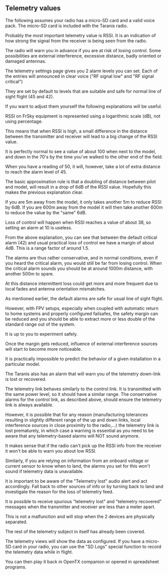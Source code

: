 ## Telemetry values

The following assumes your radio has a micro-SD card and a valid voice pack.  The micro-SD card is included with the Taranis radio.

Probably the most important telemetry value is RSSI.  It is an indication of how strong the signal from the receiver is being seen from the radio.

The radio will warn you in advance if you are at risk of losing control.  Some possibilities are external interference, excessive distance, badly oriented or damaged antennas.

The telemetry settings page gives you 2 alarm levels you can set.  Each of the entries will announced in clear voice \("RF signal low" and "RF signal critical"\)

They are set by default to levels that are suitable and safe for normal line of sight flight \(45 and 42\).

If you want to adjust them yourself the following explanations will be useful.

RSSI on FrSky equipment is represented using a logarithmic scale \(dB\), not using percentage.

This means that when RSSI is high, a small difference in the distance between the transmitter and receiver will lead to a big change of the RSSI value.

It is perfectly normal to see a value of about 100 when next to the model, and down in the 70's by the time you've walked to the other end of the field.

When you have a reading of 50, it will, however, take a lot of extra distance to reach the alarm level of 45.

The basic approximation rule is that a doubling of distance between pilot and model, will result in a drop of 6dB of the RSSI value.  Hopefully this makes the previous explanation clear.

If you are 5m away from the model, it only takes another 5m to reduce RSSI by 6dB.  If you are 600m away from the model it will then take another 600m to reduce the value by the "same" 6dB.

Loss of control will happen when RSSI reaches a value of about 38, so setting an alarm at 10 is useless.

From the above explanation, you can see that between the default critical alarm \(42\) and usual practical loss of control we have a margin of about 4dB.  This is a range factor of around 1.5.

The alarms are thus rather conservative, and in normal conditions, even if you heard the critical alarm, you would still be far from losing control.  When the critical alarm sounds you should be at around 1000m distance, with another 500m to spare.

At this distance intermittent loss could get more and more frequent due to local fades and antenna orientation mismatches.

As mentioned earlier, the default alarms are safe for usual line of sight flight.

However, with FPV setups, especially when coupled with automatic return to home systems and properly configured failsafes, the safety margin can be reduced and you should be able to extract more or less double of the standard range out of the system.

It is up to you to experiment safely.

Once the margin gets reduced, influence of external interference sources will start to become more noticeable.

It is practically impossible to predict the behavior of a given installation in a particular model.

The Taranis also has an alarm that will warn you of the telemetry down-link is lost or recovered.

The telemetry link behaves similarly to the control link. It is transmitted with the same power level, so it should have a similar range.  The conservative alarms for the control link, as described above, should ensure the telemetry link is always available.

However, it is possible that for any reason \(manufacturing tolerances resulting in slightly different range of the up and down links, local interference sources in close proximity to the radio,...\) the telemetry link is lost prematurely, in which case a warning is essential as you need to be aware that any telemetry-based alarms will NOT sound anymore.

It makes sense that if the radio can't pick up the RSSI info from the receiver it won't be able to warn you about low RSSI.

Similarly, if you are relying on information from an onboard voltage or current sensor to know when to land, the alarms you set for this won't sound if telemetry data is unavailable.

It is important to be aware of the "Telemetry lost" audio alert and act accordingly.  Fall back to other sources of info or by turning back to land and investigate the reason for the loss of telemetry feed.

It is possible to receive spurious "telemetry lost" and "telemetry recovered" messages when the transmitter and receiver are less than a meter apart.

This is not a malfunction and will stop when the 2 devices are physically separated.

The rest of the telemetry subject in itself has already been covered.

The telemetry views will show the data as configured.  If you have a micro-SD card in your radio, you can use the "SD Logs" special function to record the telemetry data while in flight.

You can then play it back in OpenTX companion or opened in spreadsheet programs.

